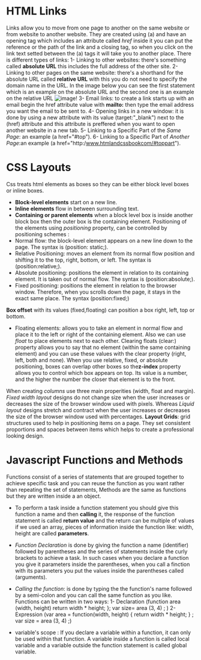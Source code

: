 # HTML Links
Links allow you to move from one page to another on the same website or from website to another website. They are created using (a) and have an opening tag which includes an attribute called *href* inside it you can put the reference or the path of the link and a closing tag, so when you click on the link text setted between the (a) tags it will take you to another place.
There is different types of links:
1- Linking to other websites: there's something called **absolute URL** this includes the full address of the other site.
2- Linking to other pages on the same website: there's a shorthand for the absolute URL called **relative URL** with this you do not need to specify the domain name in the URL. In the image below you can see the first statement which is an example on the absolute URL and the second one is an example on the relative URL ![image!](https://image.slidesharecdn.com/slideshtmlcss-130114114521-phpapp01/95/learn-html-css-from-scratch-in-30-days-41-638.jpg?cb=1488135662)
3- Email links: to create a link starts up with an email begin the href attribute value with **mailto:** then type the email address you want the email to be sent to.
4- Opening links in a new window: it is done by using a new attribute with its value (target:"_blank") next to the (href) attribute and this attribute is preffered when you want to open another website in a new tab.
5- Linking to a Specific Part of the *Same Page*: an example (a href="#top").
6- Linking to a Specific Part of *Another Page*:an example (a href="http:/www.htmlandcssbookcom/#toppart").

# CSS Layouts
Css treats html elements as boxes so they can be either block level boxes or inline boxes. 
- **Block-level elements** start on a new line. 
- **Inline elements** flow in between surrounding text.
- **Containing or parent elements** when a block level box is inside another block box then the outer box is the containing element.
Positioning of the elements using *positioning* property, can be controlled by positioning schemes  :
- Normal flow:  the block-level element appears on a new line down to the page. The syntax is (position: static;).
- Relative Positioning:  moves an element from its normal flow position and shifting it to the top, right, bottom, or left. The syntax is (position:relative;).
- Absolute positioning: positions the element in relation to its containing element. It is taken out of normal flow. The syntax is (position:absolute;).
- Fixed positioning: positions the element in relation to the browser window. Therefore, when you scrolls down the page, it stays in the exact same place. The syntax (position:fixed;)

**Box offset** with its values (fixed,floating) can position a box right, left, top or bottom.

- Floating elements:  allows you to take an element in normal flow and place it to the left or right of the containing
element. Also we can use *float* to place elements next to each other. Clearing floats (clear:) property allows you to say that no element (within the same containing element) and you can use these values with the clear property (right, left, both and none).
When you use relative, fixed, or absolute positioning, boxes can overlap other boxes so the**z-index** property allows you to control which box appears on top.  Its value is a number, and the higher the number the closer that element is to the front.

When creating *columns* use three main properities (width, float and margin).
*Fixed width layout* designs do not change size when the user increases or decreases the size of the browser window used with pixels. Whereas *Liquid layout* designs stretch and contract when the user increases or decreases the size of the browser window used with percentages. 
**Layout Grids**: grid structures used to help in positioning items on a page. They set consistent proportions and spaces between items which helps to create a professional looking design.

# Javascript Functions and Methods
Functions consist of a series of statements that are grouped together to achieve specific task and you can reuse the function as you want rather than repeating the set of statements, Methods are the same as functions but they are written inside a an object.
- To perform a task inside a function statement you should give this function a name and then **calling** it, the response of the function statement is called  **return value** and the return can be multiple of values if we used an array, pieces of information inside the function like: width, height are called **parameters**.
- *Function Declaration* is done by giving the function a name (identifier) followed by parentheses and the series of statements inside the curly brackets to achieve a task. In such cases when you declare a function you give it parameters inside the parentheses, when you call a finction with its parameters you put the values inside the parentheses called (arguments).
- *Calling the function*: is done by typing the the function's name followed by a semi-colon and you can call the same function as you like.
Functions can be written in two ways:
1- Declaration
(function area (width, height)
return width * height;
};
var size= area (3, 4) ; )
2- Expression
(var area = function(width, height) {
return width * height;
} ;
var size = area (3, 4) ;)

- variable's scope :  If you declare a variable within a function, it can only be used within that function. 
A variable inside a function is called local variable and a variable outside the function statement is called global variable. 